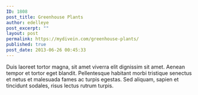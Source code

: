 ```yaml
---
ID: 1808
post_title: Greenhouse Plants
author: edelleye
post_excerpt: ""
layout: post
permalink: https://mydivein.com/greenhouse-plants/
published: true
post_date: 2013-06-26 00:45:33
---
```

Duis laoreet tortor magna, sit amet viverra elit dignissim sit amet. Aenean tempor et tortor eget blandit. Pellentesque habitant morbi tristique senectus et netus et malesuada fames ac turpis egestas. Sed aliquam, sapien et tincidunt sodales, risus lectus rutrum turpis.